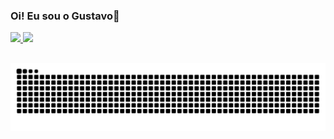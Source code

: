 ### Oi! Eu sou o Gustavo👋

<div>
  <a href="https://github.com/gustavobritof">
  <img height="180em" src="https://github-readme-stats.vercel.app/api?username=gustavobritof&show_icons=true&theme=dracula&include_all_commits=true&count_private=true"/>
  <img height="180em" src="https://github-readme-stats.vercel.app/api/top-langs/?username=gustavobritof&layout=compact&langs_count=7&theme=dracula"/>
</div>
  
##
  
  ![Snake animation](https://github.com/gustavobritof/gustavobritof/blob/output/github-contribution-grid-snake.svg)
